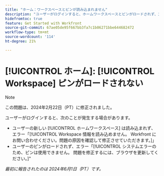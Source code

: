 ```yaml
---
title: "ホーム：ワークスペースとピンが読み込まれません"
description: "ユーザーがログインすると、ホームワークスペースとピンがロードされず、エラーメッセージが表示されます。"
hidefromtoc: true
feature: Get Started with Workfront
source-git-commit: 67ae05de95f667bb3fa7c1b06271bbe644682472
workflow-type: tm+mt
source-wordcount: '114'
ht-degree: 21%

---
```



# [!UICONTROL ホーム]: [!UICONTROL Workspace] ピンがロードされない

>[!NOTE]
>
>この問題は、2024年2月22日（PT）に修正されました。

ユーザーがログインすると、次のことが発生する場合があります。

* ユーザーの新しい [!UICONTROL ホームワークスペース] は読み込まれず、エラー「[!UICONTROL Workspace 情報を読み込めません。 Workfront にお問い合わせください。問題の原因を確認して修正させていただきます。]」
* ユーザーのピンがロードされず、エラー「[!UICONTROL システムエラーのため、ピンは使用できません。 問題を修正するには、ブラウザを更新してください。]&quot;

_最初に報告されたのは 2024年6月1日（PT）です。_
